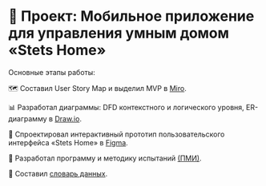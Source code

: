 # 📱 Проект: Мобильное приложение для управления умным домом «Stets Home»

Основные этапы работы:

🗺️ Составил User Story Map и выделил MVP в [Miro]( https://miro.com/app/board/uXjVJeUM8d8=/).

📊 Разработал диаграммы: DFD контекстного и логического уровня, ER-диаграмму в [Draw.io](https://drive.google.com/file/d/1q7mXHYt5Vm-h0u3Zp6WRtdi-uYqyrMII/view?usp=drive_link).

🎨 Спроектировал интерактивный прототип пользовательского интерфейса «Stets Home» в [Figma](https://www.figma.com/design/KAjGbmzLgphu2chiOjK2FM/%D0%94%D0%B8%D0%B7%D0%B0%D0%B9%D0%BD-%D1%81%D0%B8%D1%81%D1%82%D0%B5%D0%BC%D0%B0-Stets--Copy-?node-id=16701-579&t=jPG6h23YIEuIy81p-1).

📄 Разработал программу и методику испытаний [(ПМИ)](https://docs.google.com/document/d/1UEErFZWFeHYGHix_GLPa7XR-BUeIkdd7yBHsLgGHXUE/edit?usp=drive_link).
    
📘 Соcтавил [словарь данных](https://docs.google.com/document/d/10ZFCGqGldGgs8aUFXZ8nU2XYi0fXH9mOW-JeRvkNyjI/edit?usp=drive_link).

